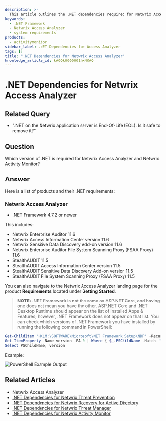 ```yaml
---
description: >-
  This article outlines the .NET dependencies required for Netwrix Access Analyzer and related products.
keywords:
  - .NET Framework
  - Netwrix Access Analyzer
  - system requirements
products:
  - activitymonitor
sidebar_label: .NET Dependencies for Access Analyzer
tags: []
title: ".NET Dependencies for Netwrix Access Analyzer"
knowledge_article_id: kA0Qk0000001hxNKAQ
---
```


# .NET Dependencies for Netwrix Access Analyzer

## Related Query

- ".NET on the Netwrix application server is End-Of-Life (EOL). Is it safe to remove it?"

## Question

Which version of .NET is required for Netwrix Access Analyzer and Netwrix Activity Monitor?

## Answer

Here is a list of products and their .NET requirements:

### Netwrix Access Analyzer

- .NET Framework 4.7.2 or newer

This includes:

- Netwrix Enterprise Auditor 11.6
- Netwrix Access Information Center version 11.6
- Netwrix Sensitive Data Discovery Add-on version 11.6
- Netwrix Enterprise Auditor File System Scanning Proxy (FSAA Proxy) 11.6
- StealthAUDIT 11.5
- StealthAUDIT Access Information Center version 11.5
- StealthAUDIT Sensitive Data Discovery Add-on version 11.5
- StealthAUDIT File System Scanning Proxy (FSAA Proxy) 11.5

You can also navigate to the Netwrix Access Analyzer landing page for the product **Requirements** located under **Getting Started**.

> **NOTE:** .NET Framework is not the same as ASP.NET Core, and having one does not mean you have the other. ASP.NET Core and .NET Desktop Runtime should appear on the list of installed Apps & Features; however, .NET Framework does not appear on that list. You can check which versions of .NET Framework you have installed by running the following command in PowerShell:

```powershell
Get-ChildItem 'HKLM:\SOFTWARE\Microsoft\NET Framework Setup\NDP' -Recurse | 
Get-ItemProperty -Name version -EA 0 | Where { $_.PSChildName -Match '^(?!S)\p{L}'} | 
Select PSChildName, version
```

Example:

![PowerShell Example Output](https://nwxcorp.file.force.com/servlet/rtaImage?eid=ka0Qk000000DG8b&feoid=00N0g000004CA0p&refid=0EMQk00000BprDf)

## Related Articles

- Netwrix Access Analyzer
- [.NET Dependencies for Netwrix Threat Prevention](https://docs.netwrix.com/docs/kb/activitymonitor/net_dependencies_for_netwrix_threat_prevention)
- [.NET Dependencies for Netwrix Recovery for Active Directory](https://docs.netwrix.com/docs/kb/activitymonitor/net_dependencies_for_netwrix_recovery_for_active_directory)
- [.NET Dependencies for Netwrix Threat Manager](https://docs.netwrix.com/docs/kb/activitymonitor/net_dependencies_for_netwrix_threat_manager)
- [.NET Dependencies for Netwrix Activity Monitor](https://docs.netwrix.com/docs/kb/activitymonitor/net_dependencies_for_netwrix_activity_monitor)